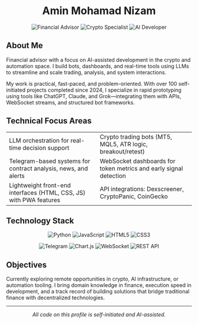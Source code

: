 <div align="center">
  <h1>Amin Mohamad Nizam</h1>
  <p>
    <img src="https://img.shields.io/badge/Financial_Advisor-333333?style=flat-square" alt="Financial Advisor"/>
    <img src="https://img.shields.io/badge/Crypto_Specialist-333333?style=flat-square" alt="Crypto Specialist"/>
    <img src="https://img.shields.io/badge/AI_Developer-333333?style=flat-square" alt="AI Developer"/>
  </p>
</div>

## About Me

Financial advisor with a focus on AI-assisted development in the crypto and automation space. I build bots, dashboards, and real-time tools using LLMs to streamline and scale trading, analysis, and system interactions.

My work is practical, fast-paced, and problem-oriented. With over 100 self-initiated projects completed since 2024, I specialize in rapid prototyping using tools like ChatGPT, Claude, and Grok—integrating them with APIs, WebSocket streams, and structured bot frameworks.

## Technical Focus Areas

<table>
  <tr>
    <td>LLM orchestration for real-time decision support</td>
    <td>Crypto trading bots (MT5, MQL5, ATR logic, breakout/retest)</td>
  </tr>
  <tr>
    <td>Telegram-based systems for contract analysis, news, and alerts</td>
    <td>WebSocket dashboards for token metrics and early signal detection</td>
  </tr>
  <tr>
    <td>Lightweight front-end interfaces (HTML, CSS, JS) with PWA features</td>
    <td>API integrations: Dexscreener, CryptoPanic, CoinGecko</td>
  </tr>
</table>

## Technology Stack

<div align="center">
  <p>
    <img src="https://img.shields.io/badge/Python-3776AB?style=for-the-badge&logo=python&logoColor=white" alt="Python"/>
    <img src="https://img.shields.io/badge/JavaScript-F7DF1E?style=for-the-badge&logo=javascript&logoColor=black" alt="JavaScript"/>
    <img src="https://img.shields.io/badge/HTML5-E34F26?style=for-the-badge&logo=html5&logoColor=white" alt="HTML5"/>
    <img src="https://img.shields.io/badge/CSS3-1572B6?style=for-the-badge&logo=css3&logoColor=white" alt="CSS3"/>
  </p>
  <p>
    <img src="https://img.shields.io/badge/Telegram-2CA5E0?style=for-the-badge&logo=telegram&logoColor=white" alt="Telegram"/>
    <img src="https://img.shields.io/badge/Chart.js-FF6384?style=for-the-badge&logo=chart.js&logoColor=white" alt="Chart.js"/>
    <img src="https://img.shields.io/badge/WebSocket-010101?style=for-the-badge&logo=socket.io&logoColor=white" alt="WebSocket"/>
    <img src="https://img.shields.io/badge/REST_API-009688?style=for-the-badge&logo=fastapi&logoColor=white" alt="REST API"/>
  </p>
</div>

## Objectives

Currently exploring remote opportunities in crypto, AI infrastructure, or automation tooling. I bring domain knowledge in finance, execution speed in development, and a track record of building solutions that bridge traditional finance with decentralized technologies.

<hr>

<div align="center">
  <p><i>All code on this profile is self-initiated and AI-assisted.</i></p>
</div>

